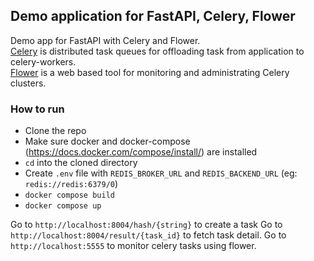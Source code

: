 ## Demo application for FastAPI, Celery, Flower

Demo app for FastAPI with Celery and Flower.   
[Celery](https://docs.celeryq.dev/en/stable/) is distributed task queues for offloading task from application to celery-workers.   
[Flower](https://flower.readthedocs.io/en/latest/) is a web based tool for monitoring and administrating Celery clusters. 


### How to run
- Clone the repo
- Make sure  docker and docker-compose (https://docs.docker.com/compose/install/) are installed
- `cd` into the cloned directory
- Create `.env` file with `REDIS_BROKER_URL` and `REDIS_BACKEND_URL` (eg: `redis://redis:6379/0`)
- ```docker compose build```
- ```docker compose up```

Go to `http://localhost:8004/hash/{string}` to create a task
Go to `http://localhost:8004/result/{task_id}` to fetch task detail.
Go to `http://localhost:5555` to monitor celery tasks using flower.
